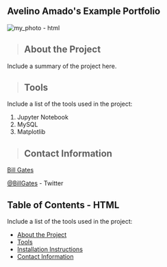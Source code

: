 ## Avelino Amado's Example Portfolio

<img src="https://media-exp1.licdn.com/dms/image/C4D03AQHnwS1Tye5YiA/profile-displayphoto-shrink_800_800/0/1612468426723?e=2147483647&v=beta&t=wMkqBpml8LTkP4stIzYjXo3Y39d2b21ntr0UZPWB7iE" alt="my_photo - html" title="my_photo - html" />
<!-- note i've chosen to use HTML code 
because i want to get use to writing / reading it
 -->
<a class="anchor" id="about_the_project"></a>
<blockquote><h2>About the Project</h2></blockquote>
Include a summary of the project here.

<a class="anchor" id="tools"></a>
>## Tools
Include a list of the tools used in the project:
<ol>
    <li>Jupyter Notebook</li>
    <li>MySQL</li>
    <li>Matplotlib</li>
</ol>

>## Contact Information

<!-- Adding Hyperlinks -->

<p><a href="https://www.linkedin.com/in/williamhgates/detail/recent-activity/posts/" title="Bill Gates">Bill Gates</a></p>
<p><a href="https://twitter.com/BillGates" title="Bill Gates">@BillGates</a> - Twitter</p


>## Table of Contents - HTML
Include a list of the tools used in the project:
<ul>
   <li><a href="#about_the_project">About the Project</a></li>
   <li><a href="#tools">Tools</a></li>
   <li><a href="#installation_instructions">Installation Instructions</a></li>
   <li><a href="#contact">Contact Information</a></li>
</ul>



